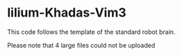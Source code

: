 # lilium-Khadas-Vim3

This code follows the template of the standard robot brain. 

Please note that 4 large files could not be uploaded
